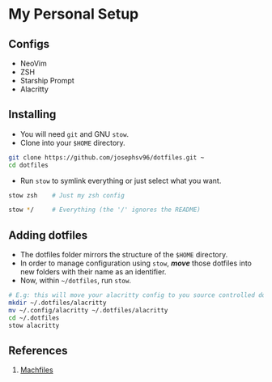 # My Personal Setup

## Configs

- NeoVim
- ZSH
- Starship Prompt
- Alacritty

## Installing

- You will need `git` and GNU `stow`.
- Clone into your `$HOME` directory.

```bash
git clone https://github.com/josephsv96/dotfiles.git ~
cd dotfiles
```

- Run `stow` to symlink everything or just select what you want.

```bash
stow zsh    # Just my zsh config
```

```bash
stow */     # Everything (the '/' ignores the README)
```

## Adding dotfiles

- The dotfiles folder mirrors the structure of the `$HOME` directory.
- In order to manage configuration using `stow`, **_move_** those dotfiles into new folders with their name as an identifier.
- Now, within `~/dotfiles`, run `stow`.

```sh
# E.g: this will move your alacritty config to you source controlled dotfiles folder and create symbolic links in your home directory.
mkdir ~/.dotfiles/alacritty
mv ~/.config/alacritty ~/.dotfiles/alacritty
cd ~/.dotfiles
stow alacritty
```

## References

1. [Machfiles](https://github.com/ChristianChiarulli/Machfiles)
